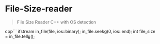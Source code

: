 # File-Size-reader
>File Size Reader C++ with OS detection

cpp```
 ifstream in_file(file, ios::binary);
   in_file.seekg(0, ios::end);
   int file_size = in_file.tellg();
   ```
   

